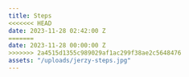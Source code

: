 ```yaml
---
title: Steps
<<<<<<< HEAD
date: 2023-11-28 02:42:00 Z
=======
date: 2023-11-28 00:00:00 Z
>>>>>>> 2a4515d1355c989029af1ac299f38ae2c5648476
assets: "/uploads/jerzy-steps.jpg"
---
```


